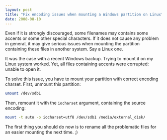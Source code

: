 ```yaml
---
layout: post
title: "Fix encoding issues when mounting a Windows partition on Linux"
date: 2008-08-10
---
```


Even if it is strongly discouraged, some filenames may contains some accents or some other special characters. If it does not cause any problem in general, it may give serious issues when mounting the partition containing these files in another system. Say a Linux one.

It was the case with a recent Windows backup. Trying to mount it on my Linux system worked. Yet, all files containing accents were corrupted: unable to open it.

To solve this issue, you have to mount your partition with correct encoding charset. First, unmount this partition:

``` bash
umount /dev/sdb1
```

Then, remount it with the `iocharset` argument, containing the source encoding:

``` bash
mount -t auto -o iocharset=utf8 /dev/sdb1 /media/external_disk/
```

The first thing you should do now is to rename all the problematic files for an easier mounting the next time. ;)
